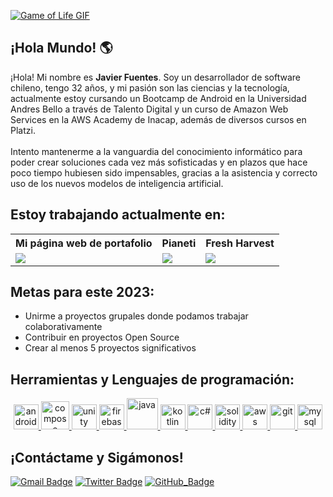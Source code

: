 [![Game of Life GIF](https://media.giphy.com/media/NSJOVcuMZ5hkS1oMTc/giphy.gif)](https://github.com/JavFuentes/Juego-de-la-vida-de-Conway)

## ¡Hola Mundo! 🌎
¡Hola! Mi nombre es **Javier Fuentes**. Soy un desarrollador de software chileno, tengo 32 años, y mi pasión son las ciencias y la tecnología, actualmente estoy cursando un Bootcamp de Android en la Universidad Andres Bello a través de Talento Digital y un curso de Amazon Web Services en la AWS Academy de Inacap, además de diversos cursos en Platzi. <br><br>
Intento mantenerme a la vanguardia del conocimiento informático para poder crear soluciones cada vez más sofisticadas y en plazos que hace poco tiempo hubiesen sido impensables, gracias a la asistencia y correcto uso de los nuevos modelos de inteligencia artificial.

## Estoy trabajando actualmente en:

<table style="width:100%; table-layout:fixed">
  <tr>
    <th>Mi página web de portafolio</th>
    <th>Pianeti</th>
    <th>Fresh Harvest</th>
  </tr>
  <tr>
    <td>
		<a href="#">
			<img src="https://user-images.githubusercontent.com/122236197/234668065-f9479d45-7048-4a0e-ab2a-cd76585f5a42.png" />
		</a>
	</td>
    <td>
		<a href="https://play.google.com/store/apps/details?id=com.outisproject.Pianeti">
			<img src="https://user-images.githubusercontent.com/122236197/234668073-ea5d80c7-1a65-4363-b005-95b1c7a5847a.png" />
		</a>
	</td>
    <td>
		<a href="https://github.com/JavFuentes/Fresh-Harvest">
			<img src="https://user-images.githubusercontent.com/122236197/234668071-0c2a2b3c-c5ac-4cd4-9414-04cfe0087591.png" />
		</a>
	</td>
  </tr>
</table>

## Metas para este 2023:
 
- Unirme a proyectos grupales donde podamos trabajar colaborativamente
- Contribuir en proyectos Open Source
- Crear al menos 5 proyectos significativos

## Herramientas y Lenguajes de programación:
<p align="center"> 
  <a href="https://www.android.com" target="_blank"> <img src="https://user-images.githubusercontent.com/122236197/234497893-4893b87a-295f-41b5-875c-4392376302e9.png" alt="android" width="40" height="40"/> </a>
  <a href="https://android-developers.googleblog.com/2020/08/announcing-jetpack-compose-alpha.html" target="_blank"> <img src="https://i.ibb.co/T2vVbhB/jetpack-compose-icon-RGB.png" alt="compose" width="45" height="45"/> </a>  
  <a href="https://unity.com" target="_blank"> <img src="https://user-images.githubusercontent.com/122236197/234498787-1f3f1c1b-95bc-4172-9314-2c40de981866.png" alt="unity" width="40" height="40"/> </a>
  <a href="https://firebase.google.com" target="_blank"> <img src="https://user-images.githubusercontent.com/122236197/234500069-ff044ca4-11d0-4fa3-994a-203f4be6d9eb.png" alt="firebase" width="40" height="40"/> </a>  
  <a href="https://www.java.com" target="_blank"> <img src="https://user-images.githubusercontent.com/122236197/234495654-a61fb9df-5f9e-483e-8c06-8bd9eabd710d.png"       alt="java" width="50" height="50"/> </a>
  <a href="https://kotlinlang.org" target="_blank"> <img src="https://user-images.githubusercontent.com/122236197/234496180-d3aba335-6cdd-4d37-af1e-ad5e29009bb4.png" alt="kotlin" width="40" height="40"/> </a>  
  <a href="https://learn.microsoft.com/es-es/dotnet/csharp/tour-of-csharp/" target="_blank"> <img src="https://user-images.githubusercontent.com/122236197/234499356-ad4b3416-59f6-4b38-aa11-d602c0997c25.png" alt="c#" width="40" height="40"/> </a>    
  <a href="https://docs.soliditylang.org" target="_blank"> <img src="https://user-images.githubusercontent.com/122236197/234501509-83d8ed64-f600-415d-b630-56ede636d1fc.png" alt="solidity" width="40" height="40"/> </a>
  <a href="https://aws.amazon.com" target="_blank"> <img src="https://user-images.githubusercontent.com/122236197/234502421-40c0d9a1-c91e-44a8-92cc-7d573d7b8492.png" alt="aws" width="40" height="40"/> </a>
  <a href="https://git-scm.com" target="_blank"> <img src="https://user-images.githubusercontent.com/122236197/234499665-57fa0e14-9e14-48bd-a009-5a259966fde3.png" alt="git" width="40" height="40"/> </a>
  <a href="https://www.mysql.com" target="_blank"> <img src="https://user-images.githubusercontent.com/122236197/234503669-4c863bee-af9d-466b-a893-764cb0dd1f22.png" alt="mysql" width="40" height="40"/> </a>  
	
</p>


## ¡Contáctame y Sigámonos!


[![Gmail Badge](https://img.shields.io/badge/-Gmail-c14438?style=flat-square&logo=Gmail&logoColor=white&link=mailto:javier.antonio8128@gmail.com)](mailto:javier.antonio8128@gmail.com)
[![Twitter Badge](https://img.shields.io/twitter/follow/Outis_Project?label=Outis_Project&style=social)](https://twitter.com/Outis_Project)
[![GitHub_Badge](https://img.shields.io/github/followers/JavFuentes?label=JavFuentes&style=social)](https://github.com/JavFuentes)


